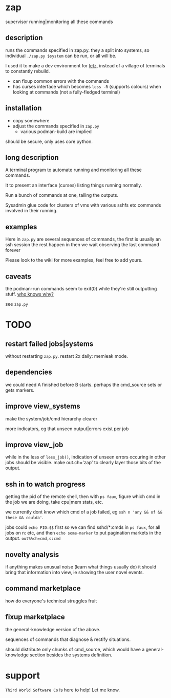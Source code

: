 # zap
supervisor running|monitoring all these commands

## description

runs the commands specified in zap.py. they a split into systems, so individual `./zap.py $system` can be run, or all will be.

I used it to make a dev environment for [letz](https://github.com/stylehouse/letz), instead of a village of terminals to constantly rebuild.

- can fixup common errors with the commands
- has curses interface which becomes `less -R` (supports colours) when looking at commands (not a fully-fledged terminal)

## installation

* copy somewhere
* adjust the commands specified in `zap.py`
  * various podman-build are implied

should be secure, only uses core python.

## long description

A terminal program to automate running and monitoring all these commands.

It to present an interface (curses) listing things running normally.

Run a bunch of commands at one, tailing the outputs.

Sysadmin glue code for clusters of vms with various sshfs etc commands involved in their running.

## examples

Here in `zap.py` are several sequences of commands,
    the first is usually an ssh session the rest happen in
    then we wait observing the last command forever

Please look to the wiki for more examples, feel free to add yours.

## caveats

the podman-run commands seem to exit(0) while they're still outputting stuff. [who knows why?](https://stackoverflow.com/questions/881388/double-fork-when-creating-a-daemon/5386753#5386753)

see `zap.py`

# TODO

## restart failed jobs|systems
without restarting `zap.py`.
restart 2x daily: memleak mode.

## dependencies
we could need A finished before B starts. perhaps the cmd_source sets or gets markers.

## improve view_systems
make the system/job/cmd hierarchy clearer

more indicators, eg that unseen output|errors exist per job

## improve view_job
while in the less of `less_job()`, indication of unseen errors occuring in other jobs should be visible. make out.ch='zap' to clearly layer those bits of the output.

## ssh in to watch progress
getting the pid of the remote shell, then with `ps faux`, figure which cmd in the job we are doing, take cpu|mem stats, etc.

we currently dont know which cmd of a job failed, eg `ssh n 'any && of && these && coulda'`.

jobs could `echo PID:$$` first so we can find sshd/*:cmds in `ps faux`, for all jobs on n: etc, and then `echo some-marker` to put pagination markets in the output. `out%%ch=cmd,s:cmd`

## novelty analysis
if anything makes unusual noise (learn what things usually do) it should bring that information into view, ie showing the user novel events.

## command marketplace
how do everyone's technical struggles fruit

## fixup marketplace
the general-knowledge version of the above.

sequences of commands that diagnose & rectify situations.

should distribute only chunks of cmd_source, which would have a general-knowledge section besides the systems definition.

# support

`Third World Software Co` is here to help! Let me know.
